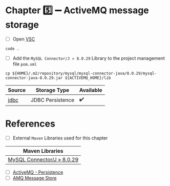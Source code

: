 # Chapter :five: :heavy_minus_sign: ActiveMQ message storage 


- [ ] Open [VSC](https://code.visualstudio.com)

```
code .
```

- [ ] Add the `MySQL Connector/J » 8.0.29` Library to the project management file `pom.xml`

```
cp ${HOME}/.m2/repository/mysql/mysql-connector-java/8.0.29/mysql-connector-java-8.0.29.jar ${ACTIVEMQ_HOME}/lib
```



| Source  |  Storage Type | Available |
|---------|--|----|
| [jdbc](jdbc) |  JDBC Persistence | :heavy_check_mark: |


# References

- [ ] External `Maven` Libraries used for this chapter

| Maven Libraries                                                                                                       |
|-----------------------------------------------------------------------------------------------------------------------|
| [MySQL Connector/J » 8.0.29](https://mvnrepository.com/artifact/mysql/mysql-connector-java/8.0.29)                     |

- [ ] [ActiveMQ - Persistence](http://activemq.apache.org/persistence.html)
- [ ] [AMQ Message Store](https://activemq.apache.org/amq-message-store)
